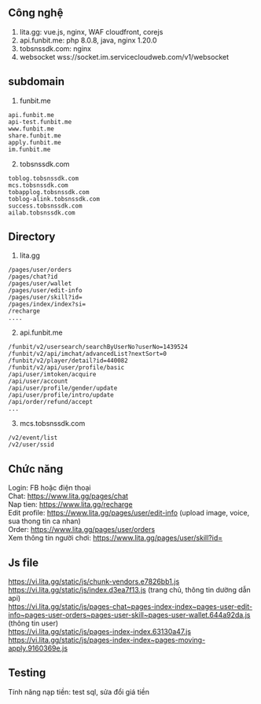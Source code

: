 ## Công nghệ 
1. lita.gg: vue.js, nginx, WAF cloudfront, corejs 
2. api.funbit.me: php 8.0.8, java, nginx 1.20.0 
3. tobsnssdk.com: nginx 
4. websocket wss://socket.im.servicecloudweb.com/v1/websocket 

## subdomain 

1. funbit.me 
```
api.funbit.me
api-test.funbit.me
www.funbit.me
share.funbit.me
apply.funbit.me
im.funbit.me
``` 
2. tobsnssdk.com 
```
toblog.tobsnssdk.com
mcs.tobsnssdk.com
tobapplog.tobsnssdk.com 
toblog-alink.tobsnssdk.com
success.tobsnssdk.com 
ailab.tobsnssdk.com
``` 
## Directory 
1. lita.gg
```
/pages/user/orders
/pages/chat?id
/pages/user/wallet
/pages/user/edit-info
/pages/user/skill?id=
/pages/index/index?si=
/recharge
....
```
2. api.funbit.me 
```
/funbit/v2/usersearch/searchByUserNo?userNo=1439524
/funbit/v2/api/imchat/advancedList?nextSort=0
/funbit/v2/player/detail?id=440082
/funbit/v2/api/user/profile/basic
/api/user/imtoken/acquire
/api/user/account
/api/user/profile/gender/update
/api/user/profile/intro/update
/api/order/refund/accept
...
```
3. mcs.tobsnssdk.com 
```
/v2/event/list
/v2/user/ssid
```
## Chức năng 
Login: FB hoặc điện thoại  
Chat: https://www.lita.gg/pages/chat  
Nap tien: https://www.lita.gg/recharge  
Edit profile: https://www.lita.gg/pages/user/edit-info (upload image, voice, sua thong tin ca nhan)  
Order: https://www.lita.gg/pages/user/orders  
Xem thông tin người chơi: https://www.lita.gg/pages/user/skill?id=  

## Js file 
https://vi.lita.gg/static/js/chunk-vendors.e7826bb1.js  
https://vi.lita.gg/static/js/index.d3ea7f13.js (trang chủ, thông tin dường dẫn api)  
https://vi.lita.gg/static/js/pages-chat~pages-index-index~pages-user-edit-info~pages-user-orders~pages-user-skill~pages-user-wallet.644a92da.js (thông tin user)  
https://vi.lita.gg/static/js/pages-index-index.63130a47.js  
https://vi.lita.gg/static/js/pages-index-index~pages-moving-apply.9160369e.js  

## Testing  
Tính năng nạp tiền: test sql, sửa đổi giá tiền 
